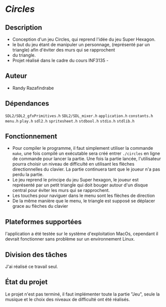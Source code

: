 # *Circles*

## Description

* Conception d'un jeu Circles, qui reprend l'idée du jeu Super Hexagon.
* le but du jeu étant de manipuler un personnage, (représenté par un triangle) afin d'éviter des murs qui se rapprochent
* du triangle.
* Projet réalisé dans le cadre du cours INF3135 - 

## Auteur

- Randy Razafindrabe

## Dépendances

`SDL2/SDL2_gfxPrimitives.h`
`SDL2/SDL_mixer.h`
`application.h`
`constants.h`
`menu.h`
`play.h`
`sdl2.h`
`spritesheet.h`
`stdbool.h`
`stdio.h`
`stdlib.h`


## Fonctionnement

* Pour compiler le programme, il faut simplement utiliser la commande `make`, une fois compilé un exécutable sera créé 
  entrer `./circles` en ligne de commande pour lancer la partie. Une fois la partie lancée, l'utilisateur pourra choisir
  un niveau de difficulté en utilisant les flèches directionnelles du clavier. La partie continuera tant que le joueur 
  n'a pas perdu la partie.
* Le jeu reprend le principe du jeu Super hexagon, le joueur est représenté par un petit triangle 
  qui doit bouger autour d'un disque central pour éviter les murs qui se rapprochent.
* Les touches pour naviguer dans le menu sont les flèches de direction
* De la même manière que le menu, le triangle est supposé se déplacer grace au flèches du clavier


## Plateformes supportées

l'application a été testée sur le système d'exploitation MacOs, cependant il devrait fonctionner sans problème sur un 
environnement Linux.


## Division des tâches

 J'ai réalisé ce travail seul.

## État du projet

Le projet n'est pas terminé, il faut implémenter toute la partie "Jeu", seule la musique et le choix des niveaux de 
difficulté ont été réalisés.
